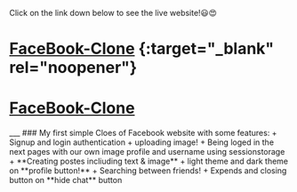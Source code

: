 Click on the link down below to see the live website!😃😍
# [FaceBook-Clone](https://moonlit-beijinho-45f9e0.netlify.app/) {:target="_blank" rel="noopener"}
<h1><a href="https://moonlit-beijinho-45f9e0.netlify.app/" target="_blank" rel="noopener noreferrer">FaceBook-Clone</a></h1>
___
### My first simple Cloes of Facebook website with some features:
+ Signup and login authentication + uploading image!
  + Being loged in the next pages with our own image profile and username using sessionstorage
+ **Creating postes incliuding text & image**
+ light theme and dark theme on **profile button!**
+ Searching between friends!
+ Expends and closing button on **hide chat** button
